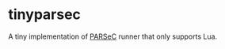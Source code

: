 # tinyparsec

A tiny implementation of [PARSeC](https://dci.mit.edu/parsec) runner that only supports Lua.
